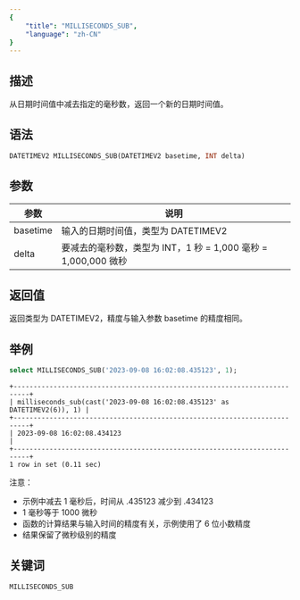 ```yaml
---
{
    "title": "MILLISECONDS_SUB",
    "language": "zh-CN"
}
---
```


<!-- 
Licensed to the Apache Software Foundation (ASF) under one
or more contributor license agreements.  See the NOTICE file
distributed with this work for additional information
regarding copyright ownership.  The ASF licenses this file
to you under the Apache License, Version 2.0 (the
"License"); you may not use this file except in compliance
with the License.  You may obtain a copy of the License at

  http://www.apache.org/licenses/LICENSE-2.0

Unless required by applicable law or agreed to in writing,
software distributed under the License is distributed on an
"AS IS" BASIS, WITHOUT WARRANTIES OR CONDITIONS OF ANY
KIND, either express or implied.  See the License for the
specific language governing permissions and limitations
under the License.
-->

## 描述

从日期时间值中减去指定的毫秒数，返回一个新的日期时间值。

## 语法

```sql
DATETIMEV2 MILLISECONDS_SUB(DATETIMEV2 basetime, INT delta)
```

## 参数

| 参数 | 说明 |
| ---- | ---- |
| basetime | 输入的日期时间值，类型为 DATETIMEV2 |
| delta | 要减去的毫秒数，类型为 INT，1 秒 = 1,000 毫秒 = 1,000,000 微秒 |

## 返回值

返回类型为 DATETIMEV2，精度与输入参数 basetime 的精度相同。

## 举例

```sql
select MILLISECONDS_SUB('2023-09-08 16:02:08.435123', 1);
```

```text
+--------------------------------------------------------------------------+
| milliseconds_sub(cast('2023-09-08 16:02:08.435123' as DATETIMEV2(6)), 1) |
+--------------------------------------------------------------------------+
| 2023-09-08 16:02:08.434123                                               |
+--------------------------------------------------------------------------+
1 row in set (0.11 sec)
```

注意：
- 示例中减去 1 毫秒后，时间从 .435123 减少到 .434123
- 1 毫秒等于 1000 微秒
- 函数的计算结果与输入时间的精度有关，示例使用了 6 位小数精度
- 结果保留了微秒级别的精度

## 关键词

    MILLISECONDS_SUB
